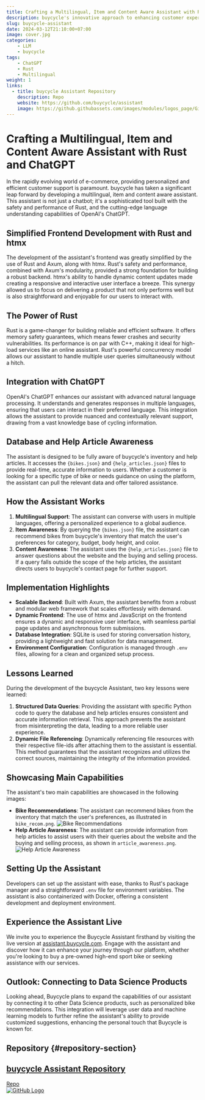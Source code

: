 ```yaml
---
title: Crafting a Multilingual, Item and Content Aware Assistant with Rust and ChatGPT
description: buycycle's innovative approach to enhancing customer experience with a Rust-built assistant integrated with ChatGPT.
slug: buycycle-assistant
date: 2024-03-12T21:10:00+07:00
image: cover.jpg
categories:
    - LLM
    - buycycle
tags:
    - ChatGPT
    - Rust
    - Multilingual
weight: 1
links:
  - title: buycycle Assistant Repository
    description: Repo
    website: https://github.com/buycycle/assistant
    image: https://github.githubassets.com/images/modules/logos_page/GitHub-Mark.png
---
```


# Crafting a Multilingual, Item and Content Aware Assistant with Rust and ChatGPT
In the rapidly evolving world of e-commerce, providing personalized and efficient customer support is paramount. buycycle has taken a significant leap forward by developing a multilingual, item and content aware assistant. This assistant is not just a chatbot; it's a sophisticated tool built with the safety and performance of Rust, and the cutting-edge language understanding capabilities of OpenAI's ChatGPT.
## Simplified Frontend Development with Rust and htmx
The development of the assistant's frontend was greatly simplified by the use of Rust and Axum, along with htmx. Rust's safety and performance, combined with Axum's modularity, provided a strong foundation for building a robust backend. htmx's ability to handle dynamic content updates made creating a responsive and interactive user interface a breeze. This synergy allowed us to focus on delivering a product that not only performs well but is also straightforward and enjoyable for our users to interact with.
## The Power of Rust
Rust is a game-changer for building reliable and efficient software. It offers memory safety guarantees, which means fewer crashes and security vulnerabilities. Its performance is on par with C++, making it ideal for high-load services like an online assistant. Rust's powerful concurrency model allows our assistant to handle multiple user queries simultaneously without a hitch.
## Integration with ChatGPT
OpenAI's ChatGPT enhances our assistant with advanced natural language processing. It understands and generates responses in multiple languages, ensuring that users can interact in their preferred language. This integration allows the assistant to provide nuanced and contextually relevant support, drawing from a vast knowledge base of cycling information.
## Database and Help Article Awareness
The assistant is designed to be fully aware of buycycle's inventory and help articles. It accesses the `{bikes.json}` and `{help_articles.json}` files to provide real-time, accurate information to users. Whether a customer is looking for a specific type of bike or needs guidance on using the platform, the assistant can pull the relevant data and offer tailored assistance.
## How the Assistant Works
1. **Multilingual Support**: The assistant can converse with users in multiple languages, offering a personalized experience to a global audience.
2. **Item Awareness**: By querying the `{bikes.json}` file, the assistant can recommend bikes from buycycle's inventory that match the user's preferences for category, budget, body height, and color.
3. **Content Awareness**: The assistant uses the `{help_articles.json}` file to answer questions about the website and the buying and selling process. If a query falls outside the scope of the help articles, the assistant directs users to buycycle's contact page for further support.
## Implementation Highlights
- **Scalable Backend**: Built with Axum, the assistant benefits from a robust and modular web framework that scales effortlessly with demand.
- **Dynamic Frontend**: The use of htmx and JavaScript on the frontend ensures a dynamic and responsive user interface, with seamless partial page updates and asynchronous form submissions.
- **Database Integration**: SQLite is used for storing conversation history, providing a lightweight and fast solution for data management.
- **Environment Configuration**: Configuration is managed through `.env` files, allowing for a clean and organized setup process.
## Lessons Learned
During the development of the buycycle Assistant, two key lessons were learned:
1. **Structured Data Queries**: Providing the assistant with specific Python code to query the database and help articles ensures consistent and accurate information retrieval. This approach prevents the assistant from misinterpreting the data, leading to a more reliable user experience.
2. **Dynamic File Referencing**: Dynamically referencing file resources with their respective file-ids after attaching them to the assistant is essential. This method guarantees that the assistant recognizes and utilizes the correct sources, maintaining the integrity of the information provided.
## Showcasing Main Capabilities
The assistant's two main capabilities are showcased in the following images:
- **Bike Recommendations**: The assistant can recommend bikes from the inventory that match the user's preferences, as illustrated in `bike_recom.png`.
![Bike Recommendations](bike_recom.png)
- **Help Article Awareness**: The assistant can provide information from help articles to assist users with their queries about the website and the buying and selling process, as shown in `article_awareness.png`.
![Help Article Awareness](article_awareness.png)

## Setting Up the Assistant
Developers can set up the assistant with ease, thanks to Rust's package manager and a straightforward `.env` file for environment variables. The assistant is also containerized with Docker, offering a consistent development and deployment environment.

## Experience the Assistant Live
We invite you to experience the Buycycle Assistant firsthand by visiting the live version at [assistant.buycycle.com](https://assistant.buycycle.com/). Engage with the assistant and discover how it can enhance your journey through our platform, whether you're looking to buy a pre-owned high-end sport bike or seeking assistance with our services.

## Outlook: Connecting to Data Science Products
Looking ahead, Buycycle plans to expand the capabilities of our assistant by connecting it to other Data Science products, such as personalized bike recommendations. This integration will leverage user data and machine learning models to further refine the assistant's ability to provide customized suggestions, enhancing the personal touch that Buycycle is known for.

## Repository {#repository-section}
<div class="article-list--compact links">
    <article>
        <a href="https://github.com/buycycle/assistant" target="_blank" rel="noopener">
            <div class="article-details">
                <h2 class="article-title">buycycle Assistant Repository</h2>
                <footer class="article-time">Repo</footer>
            </div>
            <div class="article-image">
                <img src="https://github.githubassets.com/images/modules/logos_page/GitHub-Mark.png" loading="lazy" alt="GitHub Logo">
            </div>
        </a>
    </article>
</div>


